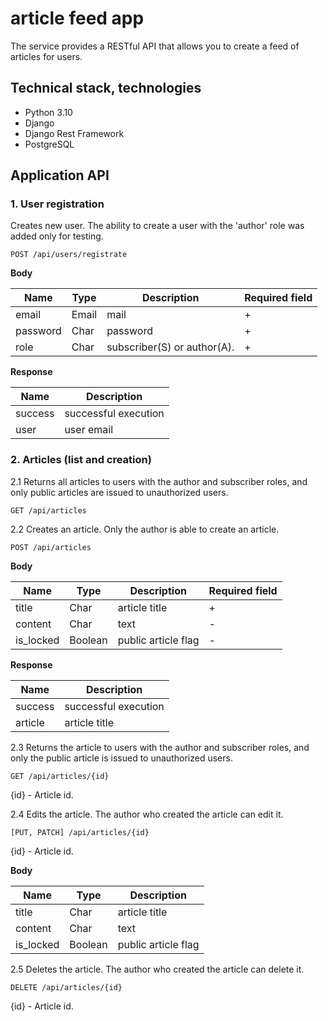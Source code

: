 # article feed app

The service provides a RESTful API that allows you to create a feed of articles for users.


## Technical stack, technologies

- Python 3.10
- Django
- Django Rest Framework
- PostgreSQL


## Application API

### 1. User registration
Creates new user.
The ability to create a user with the 'author' role was added only for testing.

```
POST /api/users/registrate
```

**Body**

| Name     | Type  | Description                  | Required field |
|----------|-------|------------------------------|----------------|
| email    | Email | mail                         | +              |
| password | Char  | password                     | +              |
| role     | Char  | subscriber(S) or author(A).  | +              |


**Response**

| Name    | Description          |
|---------|----------------------|
| success | successful execution |
| user    | user email           |

### 2. Articles (list and creation)

2.1 Returns all articles to users with the author and subscriber roles, and only public articles are issued to unauthorized users.

```
GET /api/articles
```

2.2 Creates an article.
Only the author is able to create an article.

```
POST /api/articles
```

**Body**

| Name      | Type    | Description         | Required field |
|-----------|---------|---------------------|----------------|
| title     | Char    | article title       | +              |
| content   | Char    | text                | -              |
| is_locked | Boolean | public article flag | -              |

**Response**


| Name    | Description          |
|---------|----------------------|
| success | successful execution |
| article | article title        |


2.3 Returns the article to users with the author and subscriber roles, and only the public article is issued to unauthorized users.

```
GET /api/articles/{id}
```

{id} - Article id.

2.4 Edits the article.
The author who created the article can edit it.

```
[PUT, PATCH] /api/articles/{id}
```
{id} - Article id.

**Body**

| Name      | Type    | Description         |
|-----------|---------|---------------------|
| title     | Char    | article title       |
| content   | Char    | text                |
| is_locked | Boolean | public article flag |

2.5 Deletes the article.
The author who created the article can delete it.
```
DELETE /api/articles/{id}
```
{id} - Article id.
